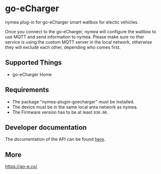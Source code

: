 # go-eCharger

nymea plug-in for go-eCharger smart wallbox for electic vehicles.

Once you connect to the go-eCharger, nymea will configure the wallbox to use MQTT and send information to nymea.
Please make sure no ther service is using the custom MQTT server in the local network, otherwise they will exclude each other, depending who comes first.

## Supported Things

* go-eCharger Home

## Requirements

* The package "nymea-plugin-goecharger" must be installed.
* The device must be in the same local area network as nymea.
* The Firmware version has to be at least `030.00`.

## Developer documentation

The documentation of the API can be found [here](https://github.com/goecharger/go-eCharger-API-v1). 

## More

https://go-e.co/

